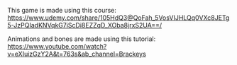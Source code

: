 This game is made using this course: https://www.udemy.com/share/105HdQ3@QoFah_5VosVIJHLQq0VXc8JETg5-JzPQIadKNVqkG7iScDi8EZZqD_XOba8jrxS2UA==/

Animations and bones are made using this tutorial: https://www.youtube.com/watch?v=eXIuizGzY2A&t=763s&ab_channel=Brackeys

